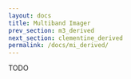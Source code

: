 ```yaml
---
layout: docs
title: Multiband Imager 
prev_section: m3_derived
next_section: clementine_derived
permalink: /docs/mi_derived/
---
```


TODO
